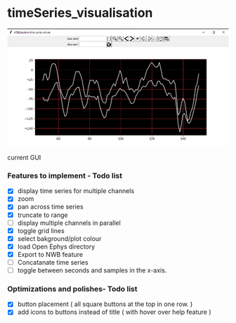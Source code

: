 # timeSeries_visualisation

<p align="center">
  <img src="images/3.png" width="700" title="hover text">
</p>
current GUI


### Features to implement - Todo list

- [x] display time series for multiple channels
- [x] zoom
- [x] pan across time series
- [x] truncate to range
- [ ] display multiple channels in parallel
- [x] toggle grid lines
- [x] select bakground/plot colour
- [x] load Open Ephys directory
- [x] Export to NWB feature
- [ ] Concatanate time series
- [ ] toggle between seconds and samples in the x-axis.

### Optimizations and polishes- Todo list

- [x] button placement ( all square buttons at the top in one row. )
- [x] add icons to buttons instead of title ( with hover over help feature )

